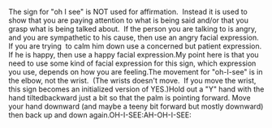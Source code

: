 The sign for "oh I see" is NOT used for affirmation.  
	Instead it is used to show that you are paying attention to what is being 
	said and/or that you grasp what is being talked about.  If the person 
	you are talking to is angry, and you are sympathetic to his cause, then use 
	an angry facial expression.  If you are trying  to calm him down 
	use a concerned but patient expression.  If he is happy, then use a 
	happy facial expression.My point here is that you need to use some kind of facial expression for 
	this sign, which expression you use, depends on how you are feeling.The movement for "oh-I-see" is in the elbow, not the wrist.  (The 
  wrists doesn't move.  If you move the wrist, this sign becomes an 
  initialized version of YES.)Hold out a "Y" hand with the hand tiltedbackward just a bit so that the palm is pointing forward. Move your hand 
	downward (and maybe a teeny bit forward but mostly downward) then back up 
	and down again.OH-I-SEE:AH-OH-I-SEE: